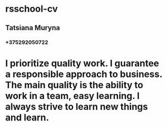 # rsschool-cv
## Tatsiana Muryna
### +375292050722
I prioritize quality work.  I guarantee a responsible approach to business.  The main quality is the ability to work in a team, easy learning.  I always strive to learn new things and learn.
===
